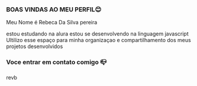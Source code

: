 ### BOAS VINDAS AO MEU PERFIL😊

Meu Nome é Rebeca Da Silva pereira
 
estou estudando na alura 
estou se desenvolvendo na linguagem javascript
Ultilizo esse espaço para minha organizaçao e compartilhamento dos meus projetos desenvolvidos 

### Voce entrar em contato comigo 📪 
revb
